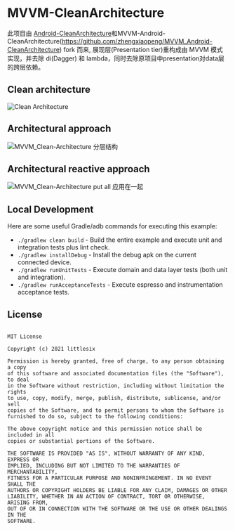 MVVM-CleanArchitecture
=========================

此项目由 [Android-CleanArchitecture](https://github.com/android10/Android-CleanArchitecture)和MVVM-Android-CleanArchitecture(https://github.com/zhengxiaopeng/MVVM_Android-CleanArchitecture) fork 而来,
展现层(Presentation tier)重构成由 MVVM 模式实现，并去除 di(Dagger) 和 lambda，同时去除原项目中presentation对data层的跨层依赖。


Clean architecture
-----------------
![Clean Architecture](http://rocko-blog.qiniudn.com/MVVM_Android-CleanArchitecture-2.png)

Architectural approach
-----------------
![MVVM_Clean-Architecture 分层结构](http://rocko-blog.qiniudn.com/MVVM_Android-CleanArchitecture-3.png)

Architectural reactive approach
-----------------
![MVVM_Clean-Architecture put all 应用在一起](http://rocko-blog.qiniudn.com/MVVM_Android-CleanArchitecture-4.png)

Local Development
-----------------

Here are some useful Gradle/adb commands for executing this example:

 * `./gradlew clean build` - Build the entire example and execute unit and integration tests plus lint check.
 * `./gradlew installDebug` - Install the debug apk on the current connected device.
 * `./gradlew runUnitTests` - Execute domain and data layer tests (both unit and integration).
 * `./gradlew runAcceptanceTests` - Execute espresso and instrumentation acceptance tests.


License
--------
```

MIT License

Copyright (c) 2021 littlesix

Permission is hereby granted, free of charge, to any person obtaining a copy
of this software and associated documentation files (the "Software"), to deal
in the Software without restriction, including without limitation the rights
to use, copy, modify, merge, publish, distribute, sublicense, and/or sell
copies of the Software, and to permit persons to whom the Software is
furnished to do so, subject to the following conditions:

The above copyright notice and this permission notice shall be included in all
copies or substantial portions of the Software.

THE SOFTWARE IS PROVIDED "AS IS", WITHOUT WARRANTY OF ANY KIND, EXPRESS OR
IMPLIED, INCLUDING BUT NOT LIMITED TO THE WARRANTIES OF MERCHANTABILITY,
FITNESS FOR A PARTICULAR PURPOSE AND NONINFRINGEMENT. IN NO EVENT SHALL THE
AUTHORS OR COPYRIGHT HOLDERS BE LIABLE FOR ANY CLAIM, DAMAGES OR OTHER
LIABILITY, WHETHER IN AN ACTION OF CONTRACT, TORT OR OTHERWISE, ARISING FROM,
OUT OF OR IN CONNECTION WITH THE SOFTWARE OR THE USE OR OTHER DEALINGS IN THE
SOFTWARE.
```